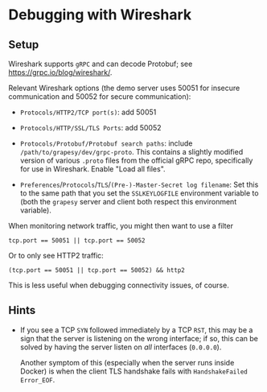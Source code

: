 # Debugging with Wireshark

## Setup

Wireshark supports `gRPC` and can decode Protobuf; see
https://grpc.io/blog/wireshark/.

Relevant Wireshark options (the demo server uses 50051 for insecure
communication and 50052 for secure communication):

* `Protocols/HTTP2/TCP port(s)`: add 50051

* `Protocols/HTTP/SSL/TLS Ports`: add 50052

* `Protocols/Protobuf/Protobuf search paths`: include
  `/path/to/grapesy/dev/grpc-proto`. This contains a slightly modified version
  of various `.proto` files from the official gRPC repo, specifically for use
  in Wireshark.  Enable "Load all files".

* `Preferences`/`Protocols`/`TLS`/`(Pre-)-Master-Secret log filename`:
  Set this to the same path that you set the `SSLKEYLOGFILE` environment
  variable to (both the `grapesy` server and client both respect this
  environment variable).

When monitoring network traffic, you might then want to use a filter

```
tcp.port == 50051 || tcp.port == 50052
```

Or to only see HTTP2 traffic:

```
(tcp.port == 50051 || tcp.port == 50052) && http2
```

This is less useful when debugging connectivity issues, of course.

## Hints

* If you see a TCP `SYN` followed immediately by a TCP `RST`, this may be a sign
  that the server is listening on the wrong interface; if so, this can be
  solved by having the server listen on _all_ interfaces (`0.0.0.0`).

  Another symptom of this (especially when the server runs inside Docker) is
  when the client TLS handshake fails with `HandshakeFailed Error_EOF`.
